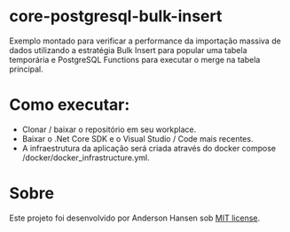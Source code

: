 # core-postgresql-bulk-insert
Exemplo montado para verificar a performance da importação massiva de dados utilizando a estratégia Bulk Insert para popular uma tabela temporária e PostgreSQL Functions para executar o merge na tabela principal.

# Como executar:
- Clonar / baixar o repositório em seu workplace.
- Baixar o .Net Core SDK e o Visual Studio / Code mais recentes.
- A infraestrutura da aplicação será criada através do docker compose /docker/docker_infrastructure.yml.

# Sobre
Este projeto foi desenvolvido por Anderson Hansen sob [MIT license](LICENSE).